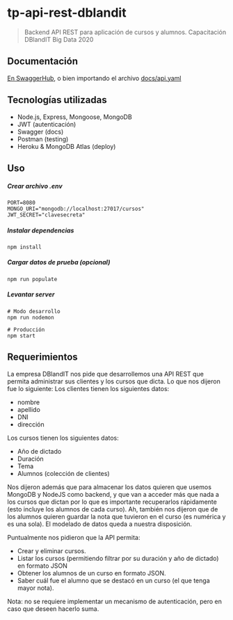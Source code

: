 # tp-api-rest-dblandit

> Backend API REST para aplicación de cursos y alumnos. Capacitación DBlandIT Big Data 2020

## Documentación
[En SwaggerHub](https://app.swaggerhub.com/apis-docs/francoromanazzi/tp-api-rest-dblandit/1.0.0), o bien importando el archivo [docs/api.yaml](https://github.com/francoromanazzi/tp-api-rest-dblandit/blob/master/docs/api.yaml)

## Tecnologías utilizadas

* Node.js, Express, Mongoose, MongoDB
* JWT (autenticación)
* Swagger (docs)
* Postman (testing)
* Heroku & MongoDB Atlas (deploy)

## Uso
##### Crear archivo .env
```
PORT=8080
MONGO_URI="mongodb://localhost:27017/cursos"
JWT_SECRET="clavesecreta"
```
##### Instalar dependencias
```
npm install
```
##### Cargar datos de prueba (opcional)
```
npm run populate
```
##### Levantar server
```
# Modo desarrollo
npm run nodemon

# Producción
npm start
```
## Requerimientos
La empresa DBlandIT nos pide que desarrollemos una API REST que permita administrar sus clientes y los cursos que dicta. Lo que nos dijeron fue lo siguiente: 
Los clientes tienen los siguientes datos:
* nombre
* apellido
* DNI
* dirección

Los cursos tienen los siguientes datos:
* Año de dictado
* Duración
* Tema
* Alumnos (colección de clientes)

Nos dijeron además que para almacenar los datos quieren que usemos MongoDB y NodeJS como backend, y que van a acceder más que nada a los cursos que dictan por lo que es importante recuperarlos rápidamente (esto incluye los alumnos de cada curso). Ah, también nos dijeron que de los alumnos quieren guardar la nota que tuvieron en el curso (es numérica y es una sola). 
El modelado de datos queda a nuestra disposición.

Puntualmente nos pidieron que la API permita:
* Crear y eliminar cursos.
* Listar los cursos (permitiendo filtrar por su duración y año de dictado) en formato JSON
* Obtener los alumnos de un curso en formato JSON.
* Saber cuál fue el alumno que se destacó en un curso (el que tenga mayor nota).

Nota: no se requiere implementar un mecanismo de autenticación, pero en caso que deseen hacerlo suma.
